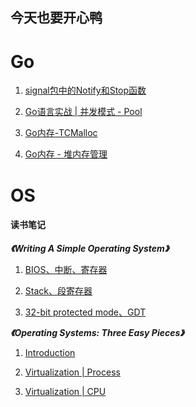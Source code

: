 ## 今天也要开心鸭

# Go 
1. [signal包中的Notify和Stop函数](https://quiteee.github.io/go/signal.html)

2. [Go语言实战 | 并发模式 - Pool](https://quiteee.github.io/go/pool.html)

3. [Go内存-TCMalloc](https://quiteee.github.io/go/tcmalloc.html)

4. [Go内存 - 堆内存管理](https://quiteee.github.io/go/heap.html)

# OS

#### **读书笔记**

***《Writing A Simple Operating System》***

1. [BIOS、中断、寄存器](https://quiteee.github.io/os/WritingASimpleOperatingSystem-1.html)

2. [Stack、段寄存器](https://quiteee.github.io/os/WritingASimpleOperatingSystem-2.html)

3. [32-bit protected mode、GDT](https://quiteee.github.io/os/WritingASimpleOperatingSystem-3.html)

***《Operating Systems: Three Easy Pieces》***

1. [Introduction](https://quiteee.github.io/os/OperatingSystemsThreeEasyPieces-1.html)

2. [Virtualization | Process](https://quiteee.github.io/os/OperatingSystemsThreeEasyPieces-2.html)

3. [Virtualization | CPU](https://quiteee.github.io/os/OperatingSystemsThreeEasyPieces-3.html)